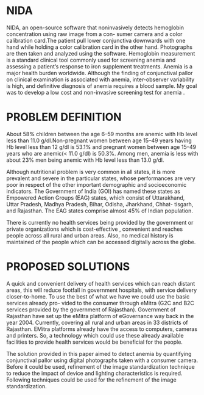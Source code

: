 # NIDA
NIDA, an open-source software that noninvasively detects hemoglobin concentration using raw image from a con- sumer camera 
and a color calibration card.The patient pull lower conjunctiva downwards with one hand while holding a color calibration 
card in the other hand. Photographs are then taken and analyzed using the software. Hemoglobin measurement is a standard 
clinical tool commonly used for screening anemia and assessing a patient’s response to iron supplement treatments. Anemia is 
a major health burden worldwide. Although the finding of conjunctival pallor on clinical examination is associated with 
anemia, inter-observer variability is high, and definitive diagnosis of anemia requires a blood sample. My goal was to
develop a low cost and non-invasive screening test for anemia .


# PROBLEM DEFINITION
About 58% children between the age 6–59 months are anemic with Hb level less than 11.0 g/dl.Non-pregnant women between age 
15–49 years having Hb level less than 12 g/dl is 53.1% and pregnant women between age 15–49 years who are anemic(< 11.0 g/dl) 
is 50.3%. Among men, anemia is less with about 23% men being anemic with Hb level less than 13.0 g/dl.

Although nutritional problem is very common in all states, it is more prevalent and severe in the particular states, whose 
performances are very poor in respect of the other important demographic and socioeconomic indicators. The Government of India
(GOI) has named these states as Empowered Action Groups (EAG) states, which consist of Uttarakhand, Uttar Pradesh, Madhya 
Pradesh, Bihar, Odisha, Jharkhand, Chhat- tisgarh, and Rajasthan. The EAG states comprise almost 45% of Indian population.

There is currently no health services being provided by the government or private organizations which is cost-effective , 
convenient and reaches people across all rural and urban areas. Also, no medical history is maintained of the people which 
can be accessed digitally across the globe.

# PROPOSED SOLUTIONS
A quick and convenient delivery of health services which can reach distant areas, this will reduce footfall in government 
hospitals, with service delivery closer-to-home. To use the best of what we have we could use the basic services already 
pro- vided to the consumer through eMitra (G2C and B2C services provided by the government of Rajasthan). Government of 
Rajasthan have set up the eMitra platform of eGovernance way back in the year 2004. Currently, covering all rural and urban 
areas in 33 districts of Rajasthan. EMitra platforms already have the access to computers, cameras and printers. So, a 
technology which could use these already available facilities to provide health services would be beneficial for the people.

The solution provided in this paper aimed to detect anemia by quantifying conjunctival pallor using digital photographs taken
with a consumer camera. Before it could be used, refinement of the image standardization technique to reduce the impact of 
device and lighting characteristics is required. Following techniques could be used for the refinement of the image 
standardization.
